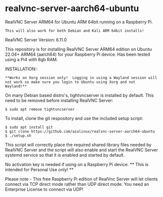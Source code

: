 # realvnc-server-aarch64-ubuntu
RealVNC Server ARM64 for Ubuntu ARM 64bit running on a Raspberry Pi.

```This will also work for both Debian and Kali ARM 64bit installs!```

RealVNC Server Version: 6.11.0

This repository is for installing RealVNC Server ARM64 edition on Ubuntu 22.04+ ARM64 (aarch64) for your Raspberry Pi device. Has been tested using a Pi4 with 8gb RAM.

INSTALLATION::

```**Works on Xorg session only!  Logging in using a Wayland session will not work so make sure you login to Ubuntu using Xorg and not Wayland!**```

On many Debian based distro's, tightvncserver is installed by default.  This need to be removed before installing RealVNC Server:
```
$ sudo apt remove tightvncserver
```
To install, clone the git respository and use the included setup script:
```
$ sudo apt install git                           
$ git clone https://github.com/azalinux/realvnc-server-aarch64-ubuntu
$ ./setup.sh
```
This script will correctly place the required shared library files needed by RealVNC Server and the script will also enable and start the RealVNC Server systemd service so that it is enabled and started by default.

No activation key is needed if using on a Raspberry Pi device. ** This is intended for Personal Use only! **

Please note - This free Raspberry Pi edition of RealVnc Server will let clients connect via TCP direct mode rather than UDP direct mode. You need an Enterprise License to connect via UDP!
